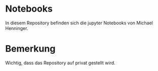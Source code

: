 # Notebooks
In diesem Repository befinden sich die jupyter Notebooks von Michael Henninger.

# Bemerkung
Wichtig, dass das Repository auf privat gestellt wird. 
